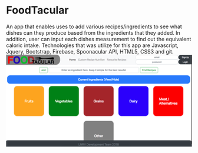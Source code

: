 # FoodTacular
An app that enables uses to add various recipes/ingredients to see what dishes can they produce based from the ingredients that they added.  In addition, user can input each dishes measurement to find out the equivalent caloric intake.
Technologies that was utilize for this app are Javascript, Jquery, Bootstrap, Firebase, Spoonacular API, HTML5, CSS3 and git.
![alt text](https://github.com/AbrahamTesla/FoodTacular/blob/master/image/FoodTacular%20Image.png)
